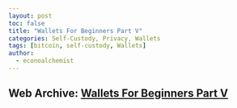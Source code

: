 ```yaml
---
layout: post
toc: false
title: "Wallets For Beginners Part V"
categories: Self-Custody, Privacy, Wallets
tags: [bitcoin, self-custody, Wallets]
author:
  - econoalchemist
---
```

## Web Archive: [Wallets For Beginners Part V](https://web.archive.org/web/20250417152316/https://www.econoalchemist.com/post/bitcoin-wallets-for-beginners-part-v)
